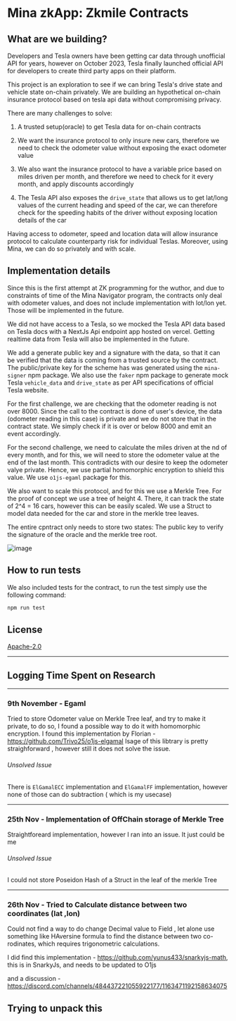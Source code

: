 # Mina zkApp: Zkmile Contracts

## What are we building?

Developers and Tesla owners have been getting car data through unofficial API for years, however on October 2023, Tesla finally launched official API for developers to create third party apps on their platform. 

This project is an exploration to see if we can bring Tesla's drive state and vehicle state on-chain privately. We are building an hypothetical on-chain insurance protocol based on tesla api data without compromising privacy. 

There are many challenges to solve: 

1. A trusted setup(oracle) to get Tesla data for on-chain contracts

2. We want the insurance protocol to only insure new cars, therefore we need to check the odometer value without exposing the exact odometer value 

3. We also want the insurance protocol to have a variable price based on miles driven per month, and therefore we need to check for it every month, and apply discounts accordingly

4. The Tesla API also exposes the `drive_state` that allows us to get lat/long values of the current heading and speed of the car, we can therefore check for the speeding habits of the driver without exposing location details of the car 

Having access to odometer, speed and location data will allow insurance protocol to calculate counterparty risk for individual Teslas. Moreover, using Mina, we can do so privately and with scale. 

## Implementation details 

Since this is the first attempt at ZK programming for the wuthor, and due to constraints of time of the Mina Navigator program, the contracts only deal with odometer values, and does not include implementation with lot/lon yet. Those will be implemented in the future. 

We did not have access to a Tesla, so we mocked the Tesla API data based on Tesla docs with a NextJs Api endpoint app hosted on vercel. Getting realtime data from Tesla will also be implemented in the future.

We add a generate public key and a signature with the data, so that it can be verified that the data is coming from a trusted source by the contract. The public/private key for the scheme has was generated using the `mina-signer` npm package. We also use the `faker` npm package to generate mock Tesla `vehicle_data` and `drive_state` as per API specifications of official Tesla website. 

For the first challenge, we are checking that the odometer reading is not over 8000. Since the call to the contract is done of user's device, the data (odometer reading in this case) is private and we do not store that in the contract state. We simply check if it is over or below 8000 and emit an event accordingly. 

For the second challenge, we need to calculate the miles driven at the nd of every month, and for this, we will need to store the odometer value at the end of the last month. This contradicts with our desire to keep the odometer valye private. Hence, we use partial homomorphic encryption to shield this value. We use `o1js-egaml` package for this. 

We also want to scale this protocol, and for this we use a Merkle Tree. For the proof of concept we use a tree of height 4. There, it can track the state of 2^4 = 16 cars, however this can be easily scaled. We use a Struct to model data needed for the car and store in the merkle tree leaves. 

The entire cpntract only needs to store two states: The public key to verify the signature of the oracle and the merkle tree root. 

![image](https://github.com/enderNakamoto/zkMile-contracts/assets/68520496/0ebe4045-4455-4c92-bb9b-daf33e303777)


## How to run tests

We also included tests for the contract, to run the test simply use the following command: 

```sh
npm run test
```

## License

[Apache-2.0](LICENSE)

---
## Logging Time Spent on Research 
---


### 9th November - Egaml 
Tried to store Odometer value on Merkle Tree leaf, and try to make it private, to do so, I found a possible way to do it with homomorphic encryption. I found this implementation by Florian - https://github.com/Trivo25/o1js-elgamal
Isage of this libtrary is pretty straighforward , however still it does not solve the issue. 
###### Unsolved Issue
There is `ElGamalECC` implementation and `ElGamalFF` implementation, however none of those can do subtraction ( which is my usecase)

---

### 25th Nov - Implementation of OffChain storage of Merkle Tree 

Straightforeard implementation, however I ran into an issue. It just could be me
###### Unsolved Issue 
I could not store Poseidon Hash of a Struct in the leaf of the merkle Tree 

---
### 26th Nov - Tried to Calculate distance between two coordinates (lat ,lon)

Could not find a way to do change Decimal value to  Field , let alone use something like HAversine formula to find the distance between two co-rodinates, which requires trigonometric calculations. 

I did find this implementation -  https://github.com/yunus433/snarkyjs-math, this is in SnarkyJs, and needs to be updated to O1js 

and a discussion - https://discord.com/channels/484437221055922177/1163471192158634075

Trying to unpack this 
---
